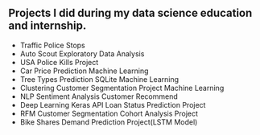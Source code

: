 Projects I did during my data science education and internship.
---
- Traffic Police Stops
- Auto Scout Exploratory Data Analysis
- USA Police Kills Project
- Car Price Prediction Machine Learning
- Tree Types Prediction SQLite Machine Learning
- Clustering Customer Segmentation Project Machine Learning
- NLP Sentiment Analysis Customer Recommend
- Deep Learning Keras API Loan Status Prediction Project
- RFM Customer Segmentation Cohort Analysis Project
- Bike Shares Demand Prediction Project(LSTM Model)